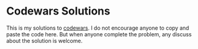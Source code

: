 # Codewars Solutions

This is my solutions to [codewars](http://www.codewars.com/). I do not encourage anyone to copy and paste the code here. But when anyone complete the problem, any discuss about the solution is welcome.
